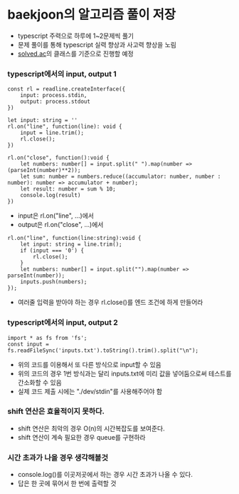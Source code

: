 # baekjoon의 알고리즘 풀이 저장
- typescript 주력으로 하루에 1~2문제씩 풀기
- 문제 풀이를 통해 typescript 실력 향상과 사고력 향상을 노림
- [solved.ac](https://solved.ac/class)의 클래스를 기준으로 진행할 예정

### typescript에서의 input, output 1
```
const rl = readline.createInterface({
    input: process.stdin,
    output: process.stdout
})

let input: string = ''
rl.on("line", function(line): void {
    input = line.trim();
    rl.close();
})

rl.on("close", function():void {
    let numbers: number[] = input.split(" ").map(number => (parseInt(number)**2));
    let sum: number = numbers.reduce((accumulator: number, number : number): number => accumulator + number);
    let result: number = sum % 10;
    console.log(result)
})
```
- input은 rl.on("line", ...)에서
- output은 rl.on("close", ...)에서

```
rl.on("line", function(line:string):void {
    let input: string = line.trim();
    if (input === '0') {
        rl.close();
    }
    let numbers: number[] = input.split("").map(number => parseInt(number));
    inputs.push(numbers);
});
```
- 여러줄 입력을 받아야 하는 경우 rl.close()를 엔드 조건에 하게 만들어라

### typescript에서의 input, output 2
```
import * as fs from 'fs';
const input = fs.readFileSync('inputs.txt').toString().trim().split("\n"); 
```
- 위의 코드를 이용해서 또 다른 방식으로 input할 수 있음
- 위의 코드의 경우 1번 방식과는 달리 inputs.txt에 미리 값을 넣어둠으로써 테스트를 간소화할 수 있음
- 실제 코드 제출 시에는 "./dev/stdin"를 사용해주어야 함

### shift 연산은 효율적이지 못하다.
- shift 연산은 최악의 경우 O(n)의 시간복잡도를 보여준다.
- shift 연산이 계속 필요한 경우 queue를 구현하라

### 시간 초과가 나올 경우 생각해볼것
- console.log()를 이곳저곳에서 하는 경우 시간 초과가 나올 수 있다.
- 답은 한 곳에 묶어서 한 번에 출력할 것